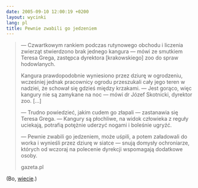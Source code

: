 ```yaml
---
date: 2005-09-10 12:00:19 +0200
layout: wycinki
lang: pl
title: Pewnie zwabili go jedzeniem
---
```


> — Czwartkowym rankiem podczas rutynowego obchodu i liczenia zwierząt stwierdzono brak jednego kangura — mówi ze smutkiem Teresa Grega, zastępca dyrektora [krakowskiego] zoo do spraw hodowlanych.
>
> Kangura prawdopodobnie wyniesiono przez dziurę w ogrodzeniu, wcześniej jednak pracownicy ogrodu przeszukali cały jego teren w nadziei, że schował się gdzieś między krzakami. — Jest gorąco, więc kangury nie są zamykane na noc — mówi dr Józef Skotnicki, dyrektor zoo. […]
>
> — Trudno powiedzieć, jakim cudem go złapali — zastanawia się Teresa Grega. — Kangury są płochliwe, na widok człowieka z reguły uciekają, potrafią potężnie uderzyć nogami i boleśnie ugryźć.
>
> — Pewnie zwabili go jedzeniem, może uśpili, a potem załadowali do worka i wynieśli przez dziurę w siatce — snują domysły ochroniarze, których od wczoraj na polecenie dyrekcji wspomagają dodatkowe osoby.
>
> gazeta.pl

(Bo, [wiecie](/l+k 'ludzie i kangury').)
